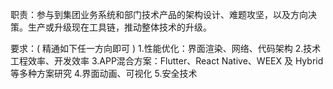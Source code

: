 职责：参与到集团业务系统和部门技术产品的架构设计、难题攻坚，以及方向决策。生产或升级现在工具链，推动整体技术的升级。

要求：( 精通如下任一方向即可 )
1.性能优化：界面渲染、网络、代码架构
2.技术工程效率、开发效率
3.APP混合方案：Flutter、React Native、WEEX 及 Hybrid 等多种方案研究
4.界面动画、可视化
5.安全技术